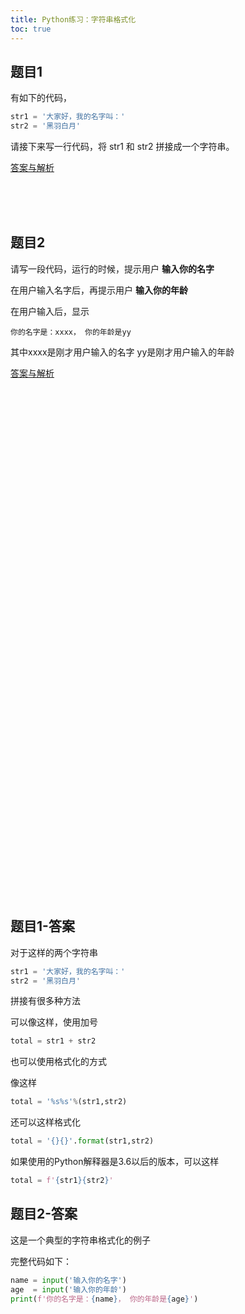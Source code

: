```yaml
---
title: Python练习：字符串格式化
toc: true
---
```


## 题目1

有如下的代码，


```python
str1 = '大家好，我的名字叫：'
str2 = '黑羽白月'
```

请接下来写一行代码，将 str1 和 str2 拼接成一个字符串。 


[答案与解析](#题目1-答案)





<br><br><br>
## 题目2

请写一段代码，运行的时候，提示用户 **输入你的名字**

在用户输入名字后，再提示用户 **输入你的年龄**

在用户输入后，显示

```
你的名字是：xxxx， 你的年龄是yy
```

其中xxxx是刚才用户输入的名字
yy是刚才用户输入的年龄


[答案与解析](#题目2-答案)





<br><br><br><br><br><br><br><br><br><br><br><br><br><br><br><br><br><br><br><br><br><br><br><br><br><br><br><br><br><br><br><br><br><br><br><br><br><br><br><br><br><br><br><br><br><br><br><br>

## 题目1-答案

对于这样的两个字符串

```python
str1 = '大家好，我的名字叫：'
str2 = '黑羽白月'

```

拼接有很多种方法

可以像这样，使用加号

```python
total = str1 + str2
```

也可以使用格式化的方式

像这样
```python
total = '%s%s'%(str1,str2)
```


还可以这样格式化

```python
total = '{}{}'.format(str1,str2)
```

如果使用的Python解释器是3.6以后的版本，可以这样


```python
total = f'{str1}{str2}'
```




## 题目2-答案


这是一个典型的字符串格式化的例子

完整代码如下：

```python
name = input('输入你的名字')
age  = input('输入你的年龄')
print(f'你的名字是：{name}， 你的年龄是{age}')
```


